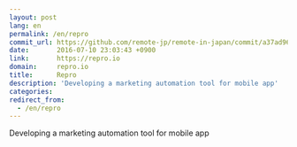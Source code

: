 ```yaml
---
layout: post
lang: en
permalink: /en/repro
commit_url: https://github.com/remote-jp/remote-in-japan/commit/a37ad9610752ae94ec75d3457bc92f329418d6cc
date:       2016-07-10 23:03:43 +0900
link:       https://repro.io
domain:     repro.io
title:      Repro
description: 'Developing a marketing automation tool for mobile app'
categories: 
redirect_from:
  - /en/repro
---
```


<p>Developing a marketing automation tool for mobile app</p>

